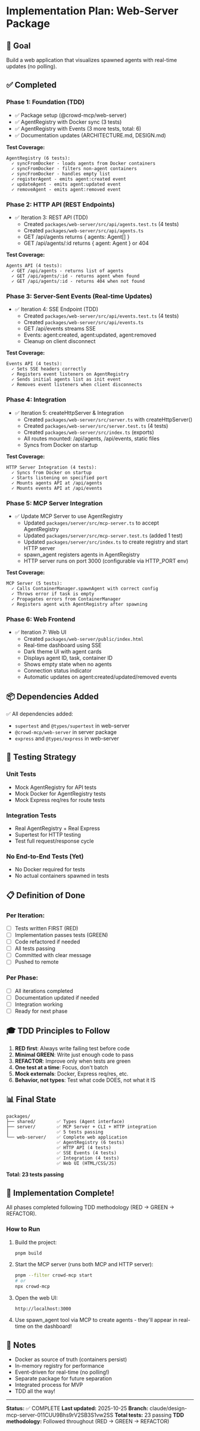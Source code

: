 # Implementation Plan: Web-Server Package

## 🎯 Goal
Build a web application that visualizes spawned agents with real-time updates (no polling).

## ✅ Completed

### Phase 1: Foundation (TDD)
- ✅ Package setup (@crowd-mcp/web-server)
- ✅ AgentRegistry with Docker sync (3 tests)
- ✅ AgentRegistry with Events (3 more tests, total: 6)
- ✅ Documentation updates (ARCHITECTURE.md, DESIGN.md)

**Test Coverage:**
```
AgentRegistry (6 tests):
  ✓ syncFromDocker - loads agents from Docker containers
  ✓ syncFromDocker - filters non-agent containers
  ✓ syncFromDocker - handles empty list
  ✓ registerAgent - emits agent:created event
  ✓ updateAgent - emits agent:updated event
  ✓ removeAgent - emits agent:removed event
```

### Phase 2: HTTP API (REST Endpoints)

- ✅ Iteration 3: REST API (TDD)
  - Created `packages/web-server/src/api/agents.test.ts` (4 tests)
  - Created `packages/web-server/src/api/agents.ts`
  - GET /api/agents returns { agents: Agent[] }
  - GET /api/agents/:id returns { agent: Agent } or 404

**Test Coverage:**
```
Agents API (4 tests):
  ✓ GET /api/agents - returns list of agents
  ✓ GET /api/agents/:id - returns agent when found
  ✓ GET /api/agents/:id - returns 404 when not found
```

### Phase 3: Server-Sent Events (Real-time Updates)

- ✅ Iteration 4: SSE Endpoint (TDD)
  - Created `packages/web-server/src/api/events.test.ts` (4 tests)
  - Created `packages/web-server/src/api/events.ts`
  - GET /api/events streams SSE
  - Events: agent:created, agent:updated, agent:removed
  - Cleanup on client disconnect

**Test Coverage:**
```
Events API (4 tests):
  ✓ Sets SSE headers correctly
  ✓ Registers event listeners on AgentRegistry
  ✓ Sends initial agents list as init event
  ✓ Removes event listeners when client disconnects
```

### Phase 4: Integration

- ✅ Iteration 5: createHttpServer & Integration
  - Created `packages/web-server/src/server.ts` with createHttpServer()
  - Created `packages/web-server/src/server.test.ts` (4 tests)
  - Created `packages/web-server/src/index.ts` (exports)
  - All routes mounted: /api/agents, /api/events, static files
  - Syncs from Docker on startup

**Test Coverage:**
```
HTTP Server Integration (4 tests):
  ✓ Syncs from Docker on startup
  ✓ Starts listening on specified port
  ✓ Mounts agents API at /api/agents
  ✓ Mounts events API at /api/events
```

### Phase 5: MCP Server Integration

- ✅ Update MCP Server to use AgentRegistry
  - Updated `packages/server/src/mcp-server.ts` to accept AgentRegistry
  - Updated `packages/server/src/mcp-server.test.ts` (added 1 test)
  - Updated `packages/server/src/index.ts` to create registry and start HTTP server
  - spawn_agent registers agents in AgentRegistry
  - HTTP server runs on port 3000 (configurable via HTTP_PORT env)

**Test Coverage:**
```
MCP Server (5 tests):
  ✓ Calls ContainerManager.spawnAgent with correct config
  ✓ Throws error if task is empty
  ✓ Propagates errors from ContainerManager
  ✓ Registers agent with AgentRegistry after spawning
```

### Phase 6: Web Frontend

- ✅ Iteration 7: Web UI
  - Created `packages/web-server/public/index.html`
  - Real-time dashboard using SSE
  - Dark theme UI with agent cards
  - Displays agent ID, task, container ID
  - Shows empty state when no agents
  - Connection status indicator
  - Automatic updates on agent:created/updated/removed events

## 📦 Dependencies Added

✅ All dependencies added:
- `supertest` and `@types/supertest` in web-server
- `@crowd-mcp/web-server` in server package
- `express` and `@types/express` in web-server

## 🧪 Testing Strategy

### Unit Tests
- Mock AgentRegistry for API tests
- Mock Docker for AgentRegistry tests
- Mock Express req/res for route tests

### Integration Tests
- Real AgentRegistry + Real Express
- Supertest for HTTP testing
- Test full request/response cycle

### No End-to-End Tests (Yet)
- No Docker required for tests
- No actual containers spawned in tests

## 📋 Definition of Done

### Per Iteration:
- [ ] Tests written FIRST (RED)
- [ ] Implementation passes tests (GREEN)
- [ ] Code refactored if needed
- [ ] All tests passing
- [ ] Committed with clear message
- [ ] Pushed to remote

### Per Phase:
- [ ] All iterations completed
- [ ] Documentation updated if needed
- [ ] Integration working
- [ ] Ready for next phase

## 🎓 TDD Principles to Follow

1. **RED first**: Always write failing test before code
2. **Minimal GREEN**: Write just enough code to pass
3. **REFACTOR**: Improve only when tests are green
4. **One test at a time**: Focus, don't batch
5. **Mock externals**: Docker, Express req/res, etc.
6. **Behavior, not types**: Test what code DOES, not what it IS

## 📊 Final State

```
packages/
├── shared/        ✅ Types (Agent interface)
├── server/        ✅ MCP Server + CLI + HTTP integration
│                  ✅ 5 tests passing
└── web-server/    ✅ Complete web application
                   ✅ AgentRegistry (6 tests)
                   ✅ HTTP API (4 tests)
                   ✅ SSE Events (4 tests)
                   ✅ Integration (4 tests)
                   ✅ Web UI (HTML/CSS/JS)
```

**Total: 23 tests passing**

## 🎉 Implementation Complete!

All phases completed following TDD methodology (RED → GREEN → REFACTOR).

### How to Run

1. Build the project:
   ```bash
   pnpm build
   ```

2. Start the MCP server (runs both MCP and HTTP server):
   ```bash
   pnpm --filter crowd-mcp start
   # or
   npx crowd-mcp
   ```

3. Open the web UI:
   ```
   http://localhost:3000
   ```

4. Use spawn_agent tool via MCP to create agents - they'll appear in real-time on the dashboard!

## 📝 Notes

- Docker as source of truth (containers persist)
- In-memory registry for performance
- Event-driven for real-time (no polling!)
- Separate package for future separation
- Integrated process for MVP
- TDD all the way!

---

**Status:** ✅ COMPLETE
**Last updated:** 2025-10-25
**Branch:** claude/design-mcp-server-011CUU9Bhs9rV2SB3S1vw2SS
**Total tests:** 23 passing
**TDD methodology:** Followed throughout (RED → GREEN → REFACTOR)

